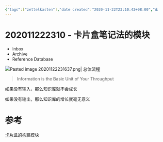 ```yaml
---
{"tags":["zettelkasten"],"date created":"2020-11-22T23:10:43+08:00","date modified":"2024-02-01T12:53:19+08:00","dg-publish":true,"aliases":[],"permalink":"/card/卡片盒笔记法/202011222310 - 卡片盒笔记法的模块/","dgPassFrontmatter":true,"noteIcon":"2","created":"2020-11-22T23:10:43+08:00","updated":"2024-02-01T12:53:19+08:00"}
---
```



# 202011222310 - 卡片盒笔记法的模块

- Inbox
- Archive
- Reference Database

![Pasted image 20201122231637.png| 总体流程](/img/user/attachs/Pasted%20image%2020201122231637.png)

> Information is the Basic Unit of Your Throughput

如果没有输入，那么知识库就不会成长

如果没有输出，那么知识库的增长就毫无意义

# 参考

[卡片盒的构建模块](https://zettelkasten.de/posts/zettelkasten-building-blocks/)